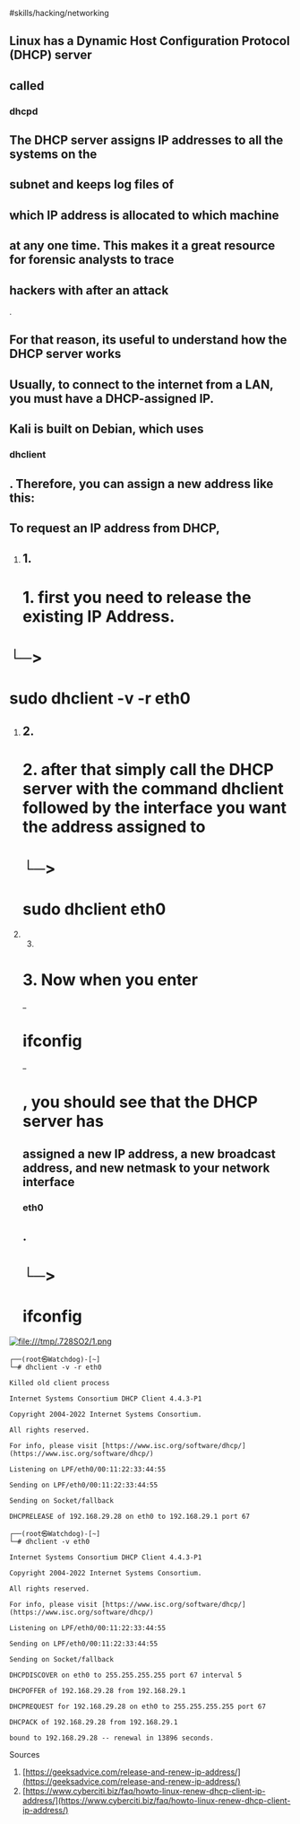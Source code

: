 #skills/hacking/networking 

## Linux has a Dynamic Host Configuration Protocol (DHCP) server

## called

### dhcpd

## The DHCP server assigns IP addresses to all the systems on the

## subnet and keeps log files of

## which IP address is allocated to which machine

## at any one time. This makes it a great resource for forensic analysts to trace

## hackers with after an attack

.

## For that reason, its useful to understand how the DHCP server works

## Usually, to connect to the internet from a LAN, you must have a DHCP-assigned IP.

## Kali is built on Debian, which uses

### dhclient

## . Therefore, you can assign a new address like this:

## To request an IP address from DHCP,

1. ## 1.
    
    # 1. first you need to release the existing IP Address.
    

# └─>

# sudo dhclient -v -r eth0

1. ## 2.
    
    # 2. after that simply call the DHCP server with the command dhclient followed by the interface you want the address assigned to
    
    # └─>
    
    # sudo dhclient eth0
    
2. 3.
    
    # 3. Now when you enter
    
    _
    
    # ifconfig
    
    _
    
    # , you should see that the DHCP server has
    
    ## assigned a new IP address, a new broadcast address, and new netmask to your network interface
    
    ### eth0
    
    ## .
    
    # └─>
    
    # ifconfig
    

[![file:///tmp/.728SO2/1.png](file:///tmp/.728SO2/1.png)](https://www.cyberciti.biz/media/new/faq/2007/11/Am-I-using-DHCPD-as-a-client-or-server-daemon-under-Linux-498x599.png)


```
┌──(root㉿Watchdog)-[~]
└─# dhclient -v -r eth0

Killed old client process

Internet Systems Consortium DHCP Client 4.4.3-P1

Copyright 2004-2022 Internet Systems Consortium.

All rights reserved.

For info, please visit [https://www.isc.org/software/dhcp/](https://www.isc.org/software/dhcp/)

Listening on LPF/eth0/00:11:22:33:44:55

Sending on LPF/eth0/00:11:22:33:44:55

Sending on Socket/fallback

DHCPRELEASE of 192.168.29.28 on eth0 to 192.168.29.1 port 67
```

```
┌──(root㉿Watchdog)-[~]
└─# dhclient -v eth0

Internet Systems Consortium DHCP Client 4.4.3-P1

Copyright 2004-2022 Internet Systems Consortium.

All rights reserved.

For info, please visit [https://www.isc.org/software/dhcp/](https://www.isc.org/software/dhcp/)

Listening on LPF/eth0/00:11:22:33:44:55

Sending on LPF/eth0/00:11:22:33:44:55

Sending on Socket/fallback

DHCPDISCOVER on eth0 to 255.255.255.255 port 67 interval 5

DHCPOFFER of 192.168.29.28 from 192.168.29.1

DHCPREQUEST for 192.168.29.28 on eth0 to 255.255.255.255 port 67

DHCPACK of 192.168.29.28 from 192.168.29.1

bound to 192.168.29.28 -- renewal in 13896 seconds.
```





Sources

1. [https://geeksadvice.com/release-and-renew-ip-address/](https://geeksadvice.com/release-and-renew-ip-address/)
2. [https://www.cyberciti.biz/faq/howto-linux-renew-dhcp-client-ip-address/](https://www.cyberciti.biz/faq/howto-linux-renew-dhcp-client-ip-address/)